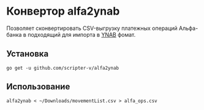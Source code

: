 # Конвертор alfa2ynab
Позволяет сконвертировать CSV-выгрузку платежных операций Альфа-банка в подходящий для импорта в [YNAB](https://www.youneedabudget.com/) фомат.

## Установка
```
go get -u github.com/scripter-v/alfa2ynab
```

## Использование
```
alfa2ynab < ~/Downloads/movementList.csv > alfa_ops.csv
```

